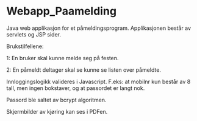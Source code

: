 # Webapp_Paamelding

Java web applikasjon for et påmeldingsprogram. Applikasjonen består av servlets og JSP sider. 

Brukstilfellene:

1: En bruker skal kunne melde seg på festen.

2: En påmeldt deltager skal se kunne se listen over påmeldte.

Innloggingslogikk valideres i Javascript. F.eks: at mobilnr kun består av 8 tall, men ingen bokstaver, og at passordet er langt nok.

Passord ble saltet av bcrypt algoritmen.

Skjermbilder av kjøring kan ses i PDFen.
